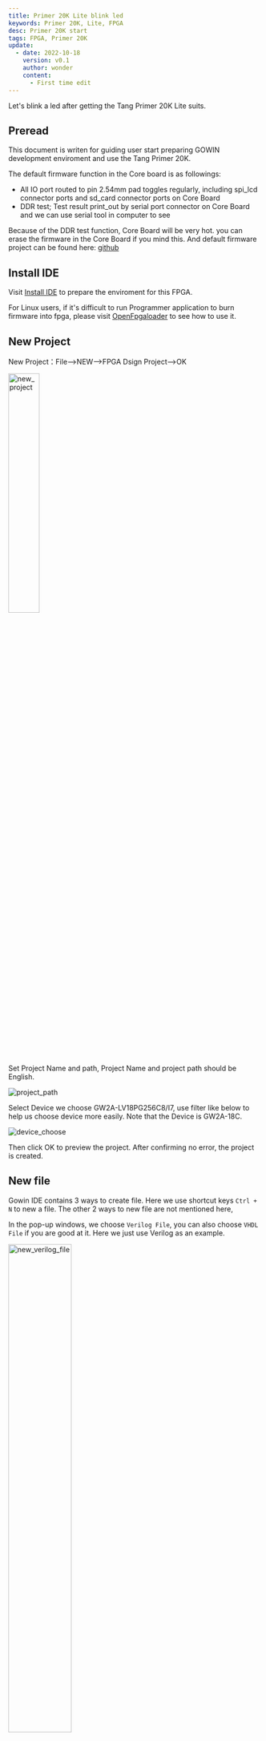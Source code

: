 ```yaml
---
title: Primer 20K Lite blink led
keywords: Primer 20K, Lite, FPGA
desc: Primer 20K start
tags: FPGA, Primer 20K
update:
  - date: 2022-10-18
    version: v0.1
    author: wonder
    content:
      - First time edit
---
```


Let's blink a led after getting the Tang Primer 20K Lite suits.

## Preread

This document is writen for guiding user start preparing GOWIN development enviroment and use the Tang Primer 20K.

The default firmware function in the Core board is as followings:
- All IO port routed to pin 2.54mm pad toggles regularly, including spi_lcd connector ports and sd_card connector ports on Core Board
- DDR test; Test result print_out by serial port connector on Core Board and we can use serial tool in computer to see

Because of the DDR test function, Core Board will be very hot. you can erase the firmware in the Core Board if you mind this. And default firmware project can be found here: [github](https://github.com/sipeed/TangPrimer-20K-example/tree/main/Lite-bottom%20test%20project/test_board)

## Install IDE

Visit [Install IDE](./../../../Tang-Nano-Doc/install-the-ide.md) to prepare the enviroment for this FPGA.

For Linux users, if it's difficult to run Programmer application to burn firmware into fpga, please visit [OpenFpgaloader](https://wiki.sipeed.com/hardware/en/tang/Tang-Nano-Doc/flash-in-linux.html) to see how to use it.

## New Project

New Project：File-->NEW-->FPGA Dsign Project-->OK

<img src="./../../../Tang-Nano-1K/assets/LED-1.png" width=35% alt="new_project">

Set Project Name and path, Project Name and project path should be English.

![project_path](./../../../../../../../news/others/20k_lite_start/assets/project_path.png)

Select Device we choose GW2A-LV18PG256C8/I7, use filter like below to help us choose device more easily. Note that the Device is GW2A-18C.

![device_choose](./../../../../../../../news/others/20k_lite_start/assets/device_choose.png)

Then click OK to preview the project. After confirming no error, the project is created.

## New file

Gowin IDE contains 3 ways to create file. Here we use shortcut keys `Ctrl + N` to new a file. The other 2 ways to new file are not mentioned here,

In the pop-up windows, we choose `Verilog File`, you can also choose `VHDL File` if you are good at it. Here we just use Verilog as an example.

<img src="./../../../../../../../news/others/20k_lite_start/assets/new_verilog_file.png" width=50% alt="new_verilog_file">

Then click OK to set the file name, here we take `led` as the verilog file name as example.

<img src="./../../../../../../../news/others/20k_lite_start/assets/file_name.png" width=75% alt="file_name">

Up to now we have finished creating file, then we need to prepare our code.

![created_file](./../../../../../../../news/others/20k_lite_start/assets/created_file.png)

### Verilog introduction

Verilog is a kind of Hardware Description Language(HDL), it's used to describe digital circuits.

The basic unit in Verilog is module.

A module is composed of two parts: one describes the interface, and the other describes the internal logic function, that is, defines how the input affects the output.

A module is like this:

```v
module module_name
#(parameter)
(port) ;
    function   
endmodule
```

The module starts from module and ends by endmodule. The module is followed by the module name (module_name), transitable variable parameters (parameter), port and direction declaration (port), followed by internal logic function description (function), and finally, endmodule is used to represent this module.

The internal logic function is usually composed by the assign and always blocks; The assign statement describes logical circuit, and the always block is used to describe timing circuit.

### Think storm

Before coding, we need to think our purpose: The led flashes every 0.5S.

Then we draw a demand block diagram as follows:

![block_method](./assets/block_method.png)

Then we need a counter to time of every 0.5S, LED flashes means IO flip.

![count_block](./assets/time_count.png)

Put the thought diagram into practical use, then it will look like this:

![clock_time_count](./assets/clock_time_count.png)

The Clock is the clock source, providing the accurate time for the time counter.

### Code description

From the verilog introduction and think storm diagram above, we can see the module we will create contains 2 ports:

```v
module led(
    input  Clock,
    output IO_voltage
);

endmodule
```

For time counter inside module, crystal oscillator on the Primer 20K core board is 27MHZ, so we have 27 million times rising edges per second, and we just need to count 13500000 times rising edges to get 0.5 seconds. The counter starts from `0`, and to count 13500000 times rising edges, we count to 13499999. When counted to 0.5S, we set a flag to inform LED IO to flip its voltage. The overall count code is as follows:

```v
//parameter Clock_frequency = 27_000_000; // Crystal oscillator frequency is 27Mhz
parameter count_value       = 13_499_999; // The number of times needed to time 0.5S

reg [23:0]  count_value_reg ; // counter_value
reg         count_value_flag; // IO chaneg flag

always @(posedge Clock) begin
    if ( count_value_reg <= count_value ) begin //not count to 0.5S
        count_value_reg  <= count_value_reg + 1'b1; // Continue counting
        count_value_flag <= 1'b0 ; // No flip flag
    end
    else begin //Count to 0.5S
        count_value_reg  <= 23'b0; // Clear counter,prepare for next time counting.
        count_value_flag <= 1'b1 ; // Flip flag
    end
end
```

The code to change IO voltage are as follows:

```v
reg IO_voltage_reg = 1'b0; // Initial state

always @(posedge Clock) begin
    if ( count_value_flag )  //  Flip flag 
        IO_voltage_reg <= ~IO_voltage_reg; // IO voltage filp
    else //  No flip flag
        IO_voltage_reg <= IO_voltage_reg; // IO voltage constant
end
```

Combined with the codes above, it goes like this:

```v
module led(
    input  Clock,
    output IO_voltage
);

/********** Counter **********/
//parameter Clock_frequency = 27_000_000; // Crystal oscillator frequency is 27Mhz
parameter count_value       = 13_499_999; // The number of times needed to time 0.5S

reg [23:0]  count_value_reg ; // counter_value
reg         count_value_flag; // IO chaneg flag

always @(posedge Clock) begin
    if ( count_value_reg <= count_value ) begin //not count to 0.5S
        count_value_reg  <= count_value_reg + 1'b1; // Continue counting
        count_value_flag <= 1'b0 ; // No flip flag
    end
    else begin //Count to 0.5S
        count_value_reg  <= 23'b0; // Clear counter,prepare for next time counting.
        count_value_flag <= 1'b1 ; // Flip flag
    end
end

/********** IO voltage flip **********/
reg IO_voltage_reg = 1'b0; // Initial state

always @(posedge Clock) begin
    if ( count_value_flag )  //  Flip flag 
        IO_voltage_reg <= ~IO_voltage_reg; // IO voltage filp
    else //  No flip flag
        IO_voltage_reg <= IO_voltage_reg; // IO voltage constant
end

/***** Add an extra line of code *****/
assign IO_voltage = IO_voltage_reg;

endmodule
```

Because the `IO_voltage` is declared in the port position, which is wire type by default. To connect it to the reg variable `IO_voltage_reg`, we need to use assign. 

## Synthesize, constrain, place&route

### Synthesize

After finishing the code, go to the "Process" interface and double click "Synthesize" to synthesize our code to convert the verilog code content to netlist.

![Synthesize](./../../../../../../../news/others/20k_lite_start/assets/synthesize.png)

### Constraint

After Synthesizing our code, we need to set constrains to bind the ports defined in our code to fpga pins, by which we can realize our module function on fpga. 

Click the FloorPlanner in the top of Synthesize to set constrains.

![FloorPlanner](./../../../../../../../news/others/20k_lite_start/assets/floorplanner.png)

Since this is the first time we create it, the following dialog box will pop up. Click OK and the graphical constraint interface will pop up.

![create_constrain_file](./../../../../../../../news/others/20k_lite_start/assets/create_constrain_file.png)

![floorplanner_intreface](./../../../../../../../news/others/20k_lite_start/assets/floorplanner_interface.png)

The ways to constraint the file can be get from this docs: [SUG935-1.3E_Gowin Design Physical Constraints User Guide.pdf](https://dl.sipeed.com/fileList/TANG/Nano%209K/6_Chip_Manual/EN/General%20Guide/SUG935-1.3E_Gowin%20Design%20Physical%20Constraints%20User%20Guide.pdf)

Here we only use the IO Constranins method shown below to constrain the pins:

![floor_planner_ioconstrain](./../../../../../../../news/others/20k_lite_start/assets/floor_planner_ioconstrain.png)

According to [Schematic of core board](https://dl.sipeed.com/shareURL/TANG/Primer_20K/02_Schematic), we can know the input pin of crystal oscillator is H11。

<img src="./../../../../../../../news/others/20k_lite_start/assets/crystal_port.png" alt="crystal_port" width=45%>

Taking into consideration the IO screen printing on the ext_board, we decide to use the L14 pin on the ext_board for flashing.

![l14_port](./../../../../../../../news/others/20k_lite_start/assets/l14_port.png)

So for the IO Constranins under the FloorPlanner interactive window, we fill in the following values for PORT and Location:

![io_constrain_value](./../../../../../../../news/others/20k_lite_start/assets/io_constrain_value.png)

Finishing filling, use `Ctrl + S` to save constraints file, then close FloorPlanner interactive graphical interface.

Then we see there is a .cst file in our project, and its content are easy to understand. 

![cst_content](./../../../../../../../news/others/20k_lite_start/assets/cst_content.png)

### Place & Route

After finishing constrainting, we run Place & Route. The purpose is to synthesize the generated netlist and our defined constraints to calculate the optimal solution through IDE, then allocate resources reasonably on the FPGA chip.

Couble click Place&Route marked with red box to run.

![place_route](./../../../../../../../news/others/20k_lite_start/assets/place_route.png)。

Then there is no error, everything works well, we can burn our fpga.

## Burn bitstream

It's suggested use this programmer application [Click me](https://dl.sipeed.com/shareURL/TANG/programmer) ro burn fpga.

### Connection comment

The JTAG pin orders can be found in the back of 20K core board.

<table>
    <tr>
        <td>Core Board</td>
        <td>5V0</td>
        <td>TMS</td>
        <td>TDO</td>
        <td>TCK</td>
        <td>TDI</td>
        <td>RX</td>
        <td>TX</td>
        <td>GND</td>
    </tr>
    <tr>
        <td>Debugger</td>
        <td>5V0</td>
        <td>TMS</td>
        <td>TDO</td>
        <td>TCK</td>
        <td>TDI</td>
        <td>TX</td>
        <td>RX</td>
        <td>GND</td>
    </tr>
</table>

![cable_connect](./../../../../../../../news/others/20k_lite_start/assets/cable_connect.png)

### Scan Device

Click `Program Device` twice to run Programmer application.

![open_programmer](./../../../../../../../news/others/20k_lite_start/assets/open_programmer.png)

Click scan_device marked by red box to scan our device.

![scan_device](./../../../../../../../news/others/20k_lite_start/assets/scan_device.png)

Click OK to burn fpga.

### Burn to SRAM

Normally this mode is used to verify biststream.

Because of its fast burning characteristics so the use of more, but of course the power will lose data, so if you want to power on the running program you can't choose this mode.

Click the function box below Operation to open the device configuration interface, then select the SRAM Mode option in Access Mode to set to download to SRAM, and finally click the three dots box below to select our generated `.fs` bitstream file . Generally speaking, bitstream firmware file is in the impl -> pnr directory.

![sram_mode](./../../../../../../../news/others/20k_lite_start/assets/sram_mode.png)

Click where the red box is to burn firmware.

![sram_download](./../../../../../../../news/others/20k_lite_start/assets/sram_download.png)

Go to [Questions](https://wiki.sipeed.com/hardware/en/tang/Tang-Nano-Doc/questions.html) if you have any trouble。

Here we finished downloading into SRAM。

### Burn into Flash

Burnning into sram is used for verifying biststream, but can't store program.
If we want to run application at startup, we need to burn into flash.

This steps are similar to the steps above of burnning to SRAM.

Click the function box below Operation to open the device configuration interface, then select the External Flash Mode in the Access Mode to burn into external Flash. Finally click the three dots below to select the.fs we generated to download the firmware. Choose the three dots box below to select our generated `.fs` bitstream file. Generally speaking, bitstream firmware file is in the impl -> pnr directory. Finally, select the Generic Flash device from the following external Flash options.

![flash_mode](./../../../../../../../news/others/20k_lite_start/assets/flash_mode.png)

Click where the red box is to burn firmware.

![flash_download](./../../../../../../../news/others/20k_lite_start/assets/flash_download.png)

Then we can run our program when power on.

### Result

After using PMOD designed by Sipeed，one led flashes like below.

![result](./../../../../../../../news/others/20k_lite_start/assets/result.gif)

## Question

Go to [Questions](https://wiki.sipeed.com/hardware/en/tang/Tang-Nano-Doc/questions.html) if you have any trouble。